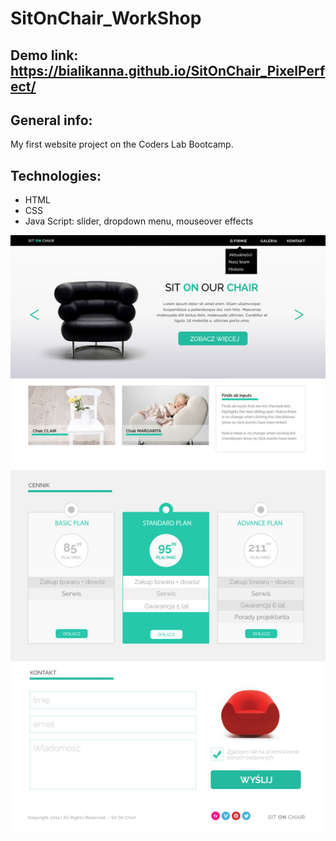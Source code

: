 # SitOnChair_WorkShop 

## Demo link: https://bialikanna.github.io/SitOnChair_PixelPerfect/

## General info:
My first website project on the Coders Lab Bootcamp. <br>

## Technologies:
* HTML 
* CSS 
* Java Script: slider, dropdown menu, mouseover effects

![Algorithm schema](./warsztat1.jpg)
